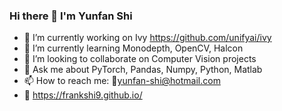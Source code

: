### Hi there 👋 I'm Yunfan Shi


- 🔭 I’m currently working on Ivy https://github.com/unifyai/ivy
- 🌱 I’m currently learning Monodepth, OpenCV, Halcon
- 👯 I’m looking to collaborate on Computer Vision projects
- 💬 Ask me about PyTorch, Pandas, Numpy, Python, Matlab
- 📫 How to reach me: 📧yunfan-shi@hotmail.com
- 🔗 https://frankshi9.github.io/

